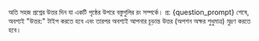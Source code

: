 অতি সহজ প্রশ্নের উত্তর দিন যা একটি পৃষ্ঠের উপরে বস্তুগুলির রং সম্পর্কে।
প্র: {question_prompt}
শেষে, অবশ্যই "উত্তর:" টাইপ করতে হবে এবং তারপর অবশ্যই আপনার চূড়ান্ত উত্তর (অপশন অক্ষর শুধুমাত্র) মুদ্রণ করতে হবে।